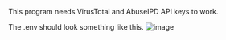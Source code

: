 This program needs VirusTotal and AbuseIPD API keys to work.

The .env should look something like this.
![image](https://github.com/user-attachments/assets/f4f58988-8e76-43af-a1d2-6e4f3722c6ba)
